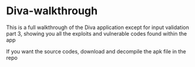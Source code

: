 # Diva-walkthrough

This is a full walkthrough of the Diva application except for input validation part 3, showing you all the exploits and vulnerable codes found within the app

If you want the source codes, download and decompile the apk file in the repo
